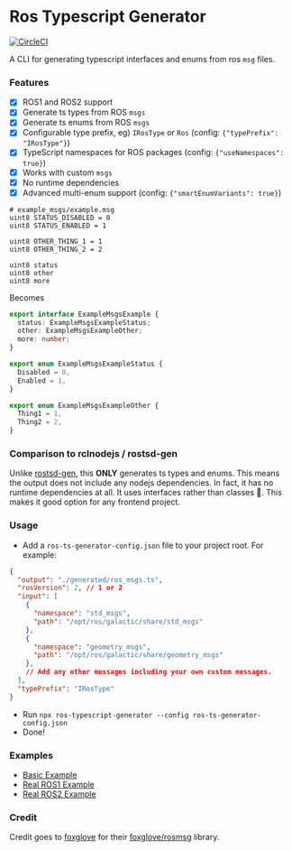 # Ros Typescript Generator

[![CircleCI](https://circleci.com/gh/Greenroom-Robotics/ros-typescript-generator/tree/master.svg?style=svg)](https://circleci.com/gh/Greenroom-Robotics/ros-typescript-generator/tree/master)

A CLI for generating typescript interfaces and enums from ros `msg` files. 

### Features

- [x] ROS1 and ROS2 support
- [x] Generate ts types from ROS `msgs`
- [x] Generate ts enums from ROS `msgs`
- [x] Configurable type prefix, eg) `IRosType` or `Ros` (config: `{"typePrefix": "IRosType"}`)
- [x] TypeScript namespaces for ROS packages (config: `{"useNamespaces": true}`)
- [x] Works with custom `msgs`
- [x] No runtime dependencies
- [x] Advanced multi-enum support (config: `{"smartEnumVariants": true}`)

```msg
# example_msgs/example.msg
uint8 STATUS_DISABLED = 0 
uint8 STATUS_ENABLED = 1

uint8 OTHER_THING_1 = 1
uint8 OTHER_THING_2 = 2

uint8 status
uint8 other
uint8 more
```

Becomes
```ts
export interface ExampleMsgsExample {
  status: ExampleMsgsExampleStatus;
  other: ExampleMsgsExampleOther;
  more: number;
}

export enum ExampleMsgsExampleStatus {
  Disabled = 0,
  Enabled = 1,
}

export enum ExampleMsgsExampleOther {
  Thing1 = 1,
  Thing2 = 2,
}
```
### Comparison to rclnodejs / rostsd-gen

Unlike [rostsd-gen](https://github.com/RobotWebTools/rclnodejs/tree/develop/rostsd_gen), this **ONLY** generates ts types and enums. This means the output does not include any nodejs dependencies. In fact, it has no runtime dependencies at all. It uses interfaces rather than classes 🙂. This makes it good option for any frontend project.

### Usage

- Add a `ros-ts-generator-config.json` file to your project root. For example:

```json
{
  "output": "./generated/ros_msgs.ts",
  "rosVersion": 2, // 1 or 2
  "input": [
    {
      "namespace": "std_msgs",
      "path": "/opt/ros/galactic/share/std_msgs"
    },
    {
      "namespace": "geometry_msgs",
      "path": "/opt/ros/galactic/share/geometry_msgs"
    },
    // Add any other messages including your own custom messages.
  ],
  "typePrefix": "IRosType"
}
```
- Run `npx ros-typescript-generator --config ros-ts-generator-config.json`
- Done!

### Examples

* [Basic Example](./examples/basic)
* [Real ROS1 Example](./examples/real-ros1)
* [Real ROS2 Example](./examples/real-ros2)

### Credit

Credit goes to [foxglove](https://github.com/foxglove) for their [foxglove/rosmsg](https://github.com/foxglove/rosmsg) library.
